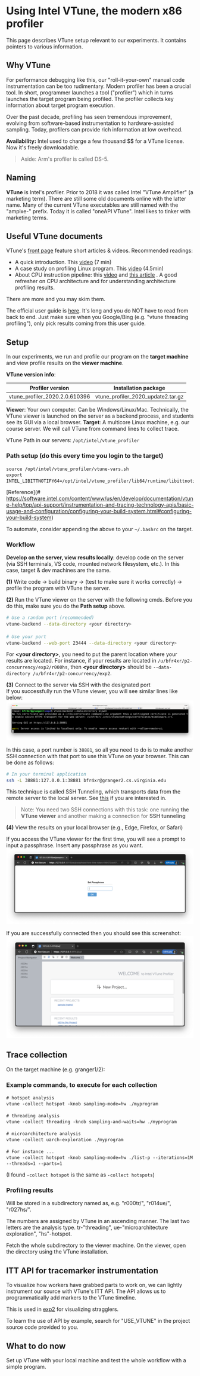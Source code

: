 # Using Intel VTune, the modern x86 profiler

This page describes VTune setup relevant to our experiments. It contains pointers to various information. 

## Why VTune

For performance debugging like this, our "roll-it-your-own" manual code instrumentation can be too rudimentary. Modern profiler has been a crucial tool. In short, programmer launches a tool ("profiler") which in turns launches the target program being profiled. The profiler collects key information about target program execution. 

Over the past decade, profiling has seen tremendous improvement, evolving from software-based instrumentation to hardware-assisted sampling. Today, profilers can provide rich information at low overhead. 

**Availability:** Intel used to charge a few thousand $$ for a VTune license. Now it's freely downloadable. 

> Aside: Arm's profiler is called DS-5. 

## Naming

**VTune** is Intel's profiler. Prior to 2018 it was called Intel "VTune Amplifier" (a marketing term). There are still some old documents online with the latter name. Many of the current VTune executables are still named with the "amplxe-" prefix. Today it is called "oneAPI VTune". Intel likes to tinker with marketing terms.

## Useful VTune documents

VTune's [front page](https://software.intel.com/content/www/us/en/develop/tools/vtune-profiler/get-started.html) feature short articles & videos. Recommended readings: 

* A quick introduction. This [video](https://software.intel.com/content/www/us/en/develop/videos/introduction-to-intel-vtune-amplifier.html) (7 min)
* A case study on profiling Linux program. This [video](https://software.intel.com/content/www/us/en/develop/videos/finding-application-hotspots-on-a-linux-system-with-intel-vtune-amplifier-xe.html) (4.5min)
* About CPU instruction pipeline: this [video](https://techdecoded.intel.io/quickhits/what-you-need-to-know-about-the-instruction-pipeline/?elq_cid=3074796&erpm_id=5831526#gs.9eq2sk) and [this article](https://techdecoded.intel.io/resources/understanding-the-instruction-pipeline/?-1882156948.1541449095&erpm_id=3147218&elq_cid=3074796&erpm_id=5831526#gs.9ee57j) . A good refresher on CPU architecture and for understanding architecture profiling results. 

There are more and you may skim them.

The official user guide is [here](https://software.intel.com/content/www/us/en/develop/documentation/vtune-help/top.html). It's long and you do NOT have to read from back to end. Just make sure when you Google/Bing (e.g. "vtune threading profiling"), only pick results coming from this user guide. 

## Setup
In our experiments, we run and profile our program on the **target machine** and view profile results on the **viewer machine**.

**VTune version info**: 

| Profiler version               | Installation package               |
| ------------------------------ | ---------------------------------- |
| vtune_profiler_2020.2.0.610396 | vtune_profiler_2020_update2.tar.gz |


**Viewer**: Your own computer. Can be Windows/Linux/Mac. Technically, the VTune viewer is launched on the server as a backend process, and students see its GUI via a local browser.
**Target**: A multicore Linux machine, e.g. our course server. We will call VTune from command lines to collect trace. 

VTune Path in our servers: `/opt/intel/vtune_profiler`

### Path setup (do this every time you login to the target)

```
source /opt/intel/vtune_profiler/vtune-vars.sh
export INTEL_LIBITTNOTIFY64=/opt/intel/vtune_profiler/lib64/runtime/libittnotify_collector.so
```

[Reference](# https://software.intel.com/content/www/us/en/develop/documentation/vtune-help/top/api-support/instrumentation-and-tracing-technology-apis/basic-usage-and-configuration/configuring-your-build-system.html#configuring-your-build-system) 

To automate, consider appending the above to your `~/.bashrc` on the target. 

### Workflow
<!-- ![](figures/workflow.png) -->
**Develop on the server, view results locally**: develop code on the server (via SSH terminals, VS code, mounted network filesystem, etc.). In this case, target & dev machines are the same. 

**(1)** Write code -> build binary -> (test to make sure it works correctly) -> profile the program with VTune the server.

**(2)** Run the VTune viewer on the server with the following cmds. Before you do this, make sure you do the **Path setup** above.
```bash
# Use a random port (recommended)
vtune-backend --data-directory <your directory> 

# Use your port
vtune-backend --web-port 23444 --data-directory <your directory>
```

For **\<your directory\>**, you need to put the parent location where your results are located. For instance, if your results are located in `/u/bfr4xr/p2-concurrency/exp2/r000hs`, then **\<your directory\>** should be `--data-directory /u/bfr4xr/p2-concurrency/exp2`.
  
**(3)** Connect to the server via SSH with the designated port  
If you successfully run the VTune viewer, you will see similar lines like below:
![alt text](figures/vtune-backend.png)

In this case, a port number is `38881`, so all you need to do is to make another SSH connection with that port to use this VTune on your browser. This can be done as follows:
  
```bash
# In your terminal application
ssh -L 38881:127.0.0.1:38881 bfr4xr@granger2.cs.virginia.edu
```

This technique is called SSH Tunneling, which transports data from the remote server to the local server. See [this](https://www.ssh.com/academy/ssh/tunneling) if you are interested in.

> Note: You need two SSH connections with this task: one running **the VTune viewer** and another making a connection for **SSH tunneling**

**(4)** View the results on your local browser (e.g., Edge, Firefox, or Safari)

If you access the VTune viewer for the first time, you will see a prompt to input a passphrase. Insert any passphrase as you want.
![alt text](figures/vtune-passphrase.png)

If you are successfully connected then you should see this screenshot:
![alt text](figures/vtune-viewer.png)

## Trace collection
On the target machine (e.g. granger1/2): 

### Example commands, to execute for each collection

```
# hotspot analysis
vtune -collect hotspot -knob sampling-mode=hw ./myprogram

# threading analysis
vtune -collect threading -knob sampling-and-waits=hw ./myprogram

# microarchitecture analysis
vtune -collect uarch-exploration ./myprogram

# For instance ...
vtune -collect hotspot -knob sampling-mode=hw ./list-p --iterations=1M --threads=1 --parts=1
```

(I found ``-collect hotspot`` is the same as ``-collect hotspots``)

### Profiling results

Will be stored in a subdirectory named as, e.g. "r000tr/", "r014ue/", "r027hs/". 

The numbers are assigned by VTune in an ascending manner. The last two letters are the analysis type. tr-"threading", ue-"microarchitecture exploration", "hs"-hotspot. 

Fetch the whole subdirectory to the viewer machine. On the viewer, open the directory using the VTune installation. 

## ITT API for tracemarker instrumentation

<!---- TODO--->

To visualize how workers have grabbed parts to work on, we can lightly instrument our source with VTune's ITT API. The API allows us to programmatically add markers to the VTune timeline. 

This is used in [exp2](./exp2.md#attempt-3-eliminate-stragglers-list-pml) for visualizing stragglers. 

To learn the use of API by example, search for "USE_VTUNE" in the project source code provided to you.

## What to do now

Set up VTune with your local machine and test the whole workflow with a simple program. 

